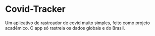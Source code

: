 # Covid-Tracker
Um aplicativo de rastreador de covid muito simples, feito como projeto acadêmico.
O app só rastreia os dados globais e do Brasil.

